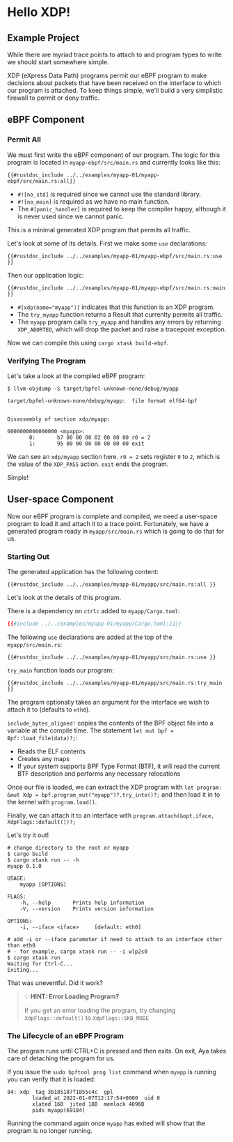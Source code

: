 # Hello XDP!

## Example Project

While there are myriad trace points to attach to and program types to write we should start somewhere simple.

XDP (eXpress Data Path) programs permit our eBPF program to make decisions about packets that have been received on the interface to which our program is attached. To keep things simple, we'll build a very simplistic firewall to permit or deny traffic.

## eBPF Component

### Permit All

We must first write the eBPF component of our program.
The logic for this program is located in `myapp-ebpf/src/main.rs` and currently looks like this:

```rust,ignore
{{#rustdoc_include ../../examples/myapp-01/myapp-ebpf/src/main.rs:all}}
```

- `#![no_std]` is required since we cannot use the standard library.
- `#![no_main]` is required as we have no main function.
- The `#[panic_handler]` is required to keep the compiler happy, although it is never used since we cannot panic.

This is a minimal generated XDP program that permits all traffic.

Let's look at some of its details.
First we make some `use` declarations:

```rust,ignore
{{#rustdoc_include ../../examples/myapp-01/myapp-ebpf/src/main.rs:use }}
```

Then our application logic:

```rust,ignore
{{#rustdoc_include ../../examples/myapp-01/myapp-ebpf/src/main.rs:main }}
```

- `#[xdp(name="myapp")]` indicates that this function is an XDP program.
- The `try_myapp` function returns a Result that currenlty permits all traffic.
- The `myapp` program calls `try_myapp` and handles any errors by returning `XDP_ABORTED`, which will drop the packet and raise a tracepoint exception.

Now we can compile this using `cargo xtask build-ebpf`.

### Verifying The Program

Let's take a look at the compiled eBPF program:

```console
$ llvm-objdump -S target/bpfel-unknown-none/debug/myapp

target/bpfel-unknown-none/debug/myapp:  file format elf64-bpf


Disassembly of section xdp/myapp:

0000000000000000 <myapp>:
       0:       b7 00 00 00 02 00 00 00 r0 = 2
       1:       95 00 00 00 00 00 00 00 exit
```

We can see an `xdp/myapp` section here.
`r0 = 2` sets register `0` to `2`, which is the value of the `XDP_PASS` action.
`exit` ends the program.

Simple!

## User-space Component

Now our eBPF program is complete and compiled, we need a user-space program to load it and attach it to a trace point.
Fortunately, we have a generated program ready in `myapp/src/main.rs` which is going to do that for us.

### Starting Out

The generated application has the following content:

```rust,ignore
{{#rustdoc_include ../../examples/myapp-01/myapp/src/main.rs:all }}
```

Let's look at the details of this program.

There is a dependency on `ctrlc` added to `myapp/Cargo.toml`:
```toml
{{#include ../../examples/myapp-01/myapp/Cargo.toml:11}}
```

The following `use` declarations are added at the top of the `myapp/src/main.rs`:

```rust,ignore
{{#rustdoc_include ../../examples/myapp-01/myapp/src/main.rs:use }}
```


`try_main` function loads our program:

```rust,ignore
{{#rustdoc_include ../../examples/myapp-01/myapp/src/main.rs:try_main }}
```


The program optionally takes an argument for the interface we wish to attach it to (defaults to `eth0`).

`include_bytes_aligned!` copies the contents of the BPF object file
into a variable at the compile time.
The statement `let mut bpf = Bpf::load_file(data)?;`:
- Reads the ELF contents
- Creates any maps
- If your system supports BPF Type Format (BTF), it will read the current BTF description and performs any necessary relocations

Once our file is loaded, we can extract the XDP program with `let program: &mut Xdp = bpf.program_mut("myapp")?.try_into()?;` and then load it in to the kernel with `program.load()`.

Finally, we can attach it to an interface with `program.attach(&opt.iface, XdpFlags::default())?;`

Let's try it out!

```console
# change directory to the root or myapp
$ cargo build
$ cargo xtask run -- -h
myapp 0.1.0

USAGE:
    myapp [OPTIONS]

FLAGS:
    -h, --help       Prints help information
    -V, --version    Prints version information

OPTIONS:
    -i, --iface <iface>     [default: eth0]

# add -i or --iface parameter if need to attach to an interface other than eth0
# - for example, cargo xtask run -- -i wlp2s0
$ cargo xtask run
Waiting for Ctrl-C...
Exiting...
```

That was uneventful. Did it work?

> 💡 **HINT: Error Loading Program?**
>
> If you get an error loading the program, try changing `XdpFlags::default()` to `XdpFlags::SKB_MODE`

### The Lifecycle of an eBPF Program

The program runs until CTRL+C is pressed and then exits.
On exit, Aya takes care of detaching the program for us.

If you issue the `sudo bpftool prog list` command when `myapp` is running you can verify that it is loaded:

```console
84: xdp  tag 3b185187f1855c4c  gpl
        loaded_at 2022-01-07T12:17:54+0000  uid 0
        xlated 16B  jited 18B  memlock 4096B
        pids myapp(69184)
```

Running the command again once `myapp` has exited will show that the program is no longer running.
